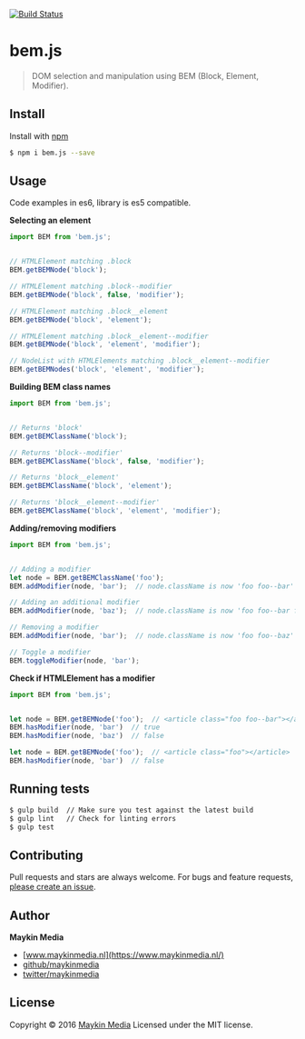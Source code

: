 [![Build Status](https://travis-ci.org/maykinmedia/bem.js.svg?branch=1.0)](https://travis-ci.org/maykinmedia/bem.js)

# bem.js

> DOM selection and manipulation using BEM (Block, Element, Modifier).

## Install

Install with [npm](https://www.npmjs.com/)

```sh
$ npm i bem.js --save
```

## Usage 

Code examples in es6, library is es5 compatible.


**Selecting an element**

```js
import BEM from 'bem.js';


// HTMLElement matching .block
BEM.getBEMNode('block');

// HTMLElement matching .block--modifier
BEM.getBEMNode('block', false, 'modifier');

// HTMLElement matching .block__element
BEM.getBEMNode('block', 'element');

// HTMLElement matching .block__element--modifier
BEM.getBEMNode('block', 'element', 'modifier');

// NodeList with HTMLElements matching .block__element--modifier
BEM.getBEMNodes('block', 'element', 'modifier');
```


**Building BEM class names**

```js
import BEM from 'bem.js';


// Returns 'block'
BEM.getBEMClassName('block');

// Returns 'block--modifier'
BEM.getBEMClassName('block', false, 'modifier');

// Returns 'block__element'
BEM.getBEMClassName('block', 'element');

// Returns 'block__element--modifier'
BEM.getBEMClassName('block', 'element', 'modifier');
```


**Adding/removing modifiers**

```js
import BEM from 'bem.js';


// Adding a modifier
let node = BEM.getBEMClassName('foo');
BEM.addModifier(node, 'bar');  // node.className is now 'foo foo--bar'

// Adding an additional modifier
BEM.addModifier(node, 'baz');  // node.className is now 'foo foo--bar foo--baz'

// Removing a modifier
BEM.addModifier(node, 'bar');  // node.className is now 'foo foo--baz'

// Toggle a modifier
BEM.toggleModifier(node, 'bar');
```


**Check if HTMLElement has a modifier**

```js
import BEM from 'bem.js';


let node = BEM.getBEMNode('foo');  // <article class="foo foo--bar"></article>
BEM.hasModifier(node, 'bar')  // true
BEM.hasModifier(node, 'baz')  // false

let node = BEM.getBEMNode('foo');  // <article class="foo"></article>
BEM.hasModifier(node, 'bar')  // false
```



## Running tests

```sh
$ gulp build  // Make sure you test against the latest build
$ gulp lint   // Check for linting errors
$ gulp test
```

## Contributing

Pull requests and stars are always welcome. For bugs and feature requests, [please create an issue](https://github.com/maykinmedia/bem.js/issues).

## Author

**Maykin Media**

* [www.maykinmedia.nl](https://www.maykinmedia.nl/)
* [github/maykinmedia](https://github.com/maykinmedia)
* [twitter/maykinmedia](http://twitter.com/maykinmedia)

## License

Copyright © 2016 [Maykin Media](https://www.maykinmedia.nl/)
Licensed under the MIT license.

